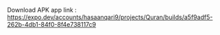 Download APK app link : https://expo.dev/accounts/hasaanqari9/projects/Quran/builds/a5f9adf5-262b-4db1-84f0-8f4e738117c9

